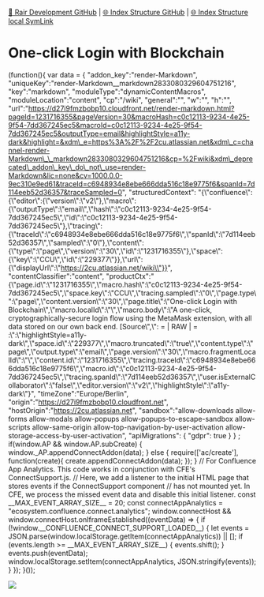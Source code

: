 [📁 Rair Development GitHub](/cerulean-circle-unlimited-2cu/product/development/2cu-custom-development/rair-development.md) | [🌐 Index Structure GitHub](/cerulean-circle-unlimited-2cu/product/development/2cu-custom-development/rair-development/one-click-login-with-blockchain.md) | [🌐 Index Structure local SymLink](./one-click-login-with-blockchain.entry.md)

# One-click Login with Blockchain

(function(){ var data = { "addon\_key":"render-Markdown", "uniqueKey":"render-Markdown\_\_markdown2833080329604751216", "key":"markdown", "moduleType":"dynamicContentMacros", "moduleLocation":"content", "cp":"/wiki", "general":"", "w":"", "h":"", "url":"https://d27i9fmzbobp10.cloudfront.net/render-markdown.html?pageId=1231716355&pageVersion=30&macroHash=c0c12113-9234-4e25-9f54-7dd367245ec5&macroId=c0c12113-9234-4e25-9f54-7dd367245ec5&outputType=email&highlightStyle=a11y-dark&highlight=&xdm\_e=https%3A%2F%2F2cu.atlassian.net&xdm\_c=channel-render-Markdown\_\_markdown2833080329604751216&cp=%2Fwiki&xdm\_deprecated\_addon\_key\_do\_not\_use=render-Markdown&lic=none&cv=1000.0.0-9ec310e9ed61&traceId=c6948934e8ebe666dda516c18e9775f6&spanId=7d114eeb52d36357&traceSampled=0", "structuredContext": "{\\"confluence\\":{\\"editor\\":{\\"version\\":\\"v2\\"},\\"macro\\":{\\"outputType\\":\\"email\\",\\"hash\\":\\"c0c12113-9234-4e25-9f54-7dd367245ec5\\",\\"id\\":\\"c0c12113-9234-4e25-9f54-7dd367245ec5\\"},\\"tracing\\":{\\"traceId\\":\\"c6948934e8ebe666dda516c18e9775f6\\",\\"spanId\\":\\"7d114eeb52d36357\\",\\"sampled\\":\\"0\\"},\\"content\\":{\\"type\\":\\"page\\",\\"version\\":\\"30\\",\\"id\\":\\"1231716355\\"},\\"space\\":{\\"key\\":\\"CCU\\",\\"id\\":\\"229377\\"}},\\"url\\":{\\"displayUrl\\":\\"https://2cu.atlassian.net/wiki\\"}}", "contentClassifier":"content", "productCtx":"{\\"page.id\\":\\"1231716355\\",\\"macro.hash\\":\\"c0c12113-9234-4e25-9f54-7dd367245ec5\\",\\"space.key\\":\\"CCU\\",\\"tracing.sampled\\":\\"0\\",\\"page.type\\":\\"page\\",\\"content.version\\":\\"30\\",\\"page.title\\":\\"One-click Login with Blockchain\\",\\"macro.localId\\":\\"\\",\\"macro.body\\":\\"A one-click, cryptographically-secure login flow using the MetaMask extension, with all data stored on our own back end. \[Source\\",\\": = | RAW | = :\\":\\"highlightStyle=a11y-dark\\",\\"space.id\\":\\"229377\\",\\"macro.truncated\\":\\"true\\",\\"content.type\\":\\"page\\",\\"output.type\\":\\"email\\",\\"page.version\\":\\"30\\",\\"macro.fragmentLocalId\\":\\"\\",\\"content.id\\":\\"1231716355\\",\\"tracing.traceId\\":\\"c6948934e8ebe666dda516c18e9775f6\\",\\"macro.id\\":\\"c0c12113-9234-4e25-9f54-7dd367245ec5\\",\\"tracing.spanId\\":\\"7d114eeb52d36357\\",\\"user.isExternalCollaborator\\":\\"false\\",\\"editor.version\\":\\"v2\\",\\"highlightStyle\\":\\"a11y-dark\\"}", "timeZone":"Europe/Berlin", "origin":"https://d27i9fmzbobp10.cloudfront.net", "hostOrigin":"https://2cu.atlassian.net", "sandbox":"allow-downloads allow-forms allow-modals allow-popups allow-popups-to-escape-sandbox allow-scripts allow-same-origin allow-top-navigation-by-user-activation allow-storage-access-by-user-activation", "apiMigrations": { "gdpr": true } } ; if(window.AP && window.AP.subCreate) { window.\_AP.appendConnectAddon(data); } else { require(\['ac/create'\], function(create){ create.appendConnectAddon(data); }); } // For Confluence App Analytics. This code works in conjunction with CFE's ConnectSupport.js. // Here, we add a listener to the initial HTML page that stores events if the ConnectSupport component // has not mounted yet. In CFE, we process the missed event data and disable this initial listener. const \_\_MAX\_EVENT\_ARRAY\_SIZE\_\_ = 20; const connectAppAnalytics = "ecosystem.confluence.connect.analytics"; window.connectHost && window.connectHost.onIframeEstablished((eventData) => { if (!window.\_\_CONFLUENCE\_CONNECT\_SUPPORT\_LOADED\_\_) { let events = JSON.parse(window.localStorage.getItem(connectAppAnalytics)) || \[\]; if (events.length >= \_\_MAX\_EVENT\_ARRAY\_SIZE\_\_) { events.shift(); } events.push(eventData); window.localStorage.setItem(connectAppAnalytics, JSON.stringify(events)); } }); }());

![](./attachments/login-flow-schema.png)
